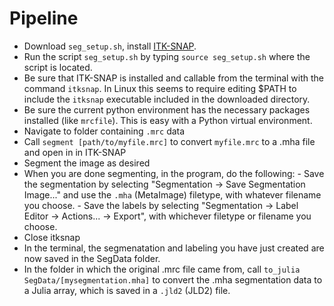 # Pipeline
 - Download `seg_setup.sh`, install [ITK-SNAP](http://www.itksnap.org/pmwiki/pmwiki.php?n=Downloads.SNAP3).
 - Run the script `seg_setup.sh` by typing `source seg_setup.sh` where the script is located.
 - Be sure that ITK-SNAP is installed and callable from the terminal with the command `itksnap`. In Linux this seems to require editing $PATH to include the `itksnap` executable included in the downloaded directory.
 - Be sure the current python environment has the necessary packages installed (like `mrcfile`). This is easy with a Python virtual environment.
 - Navigate to folder containing `.mrc` data
 - Call `segment [path/to/myfile.mrc]` to convert `myfile.mrc` to a .mha file and open in in ITK-SNAP
 - Segment the image as desired
 - When you are done segmenting, in the program, do the following:
         - Save the segmentation by selecting "Segmentation -> Save Segmentation Image..." and use the `.mha` (MetaImage) filetype, with whatever filename you choose.
         - Save the labels by selecting "Segmentation -> Label Editor -> Actions... -> Export", with whichever filetype or filename you choose.
 - Close itksnap
 - In the terminal, the segmenatation and labeling you have just created are now saved in the SegData folder.
 - In the folder in which the original .mrc file came from, call `to_julia SegData/[mysegmentation.mha]` to convert the .mha segmentation data to a Julia array, which is saved in a `.jld2` (JLD2) file.


